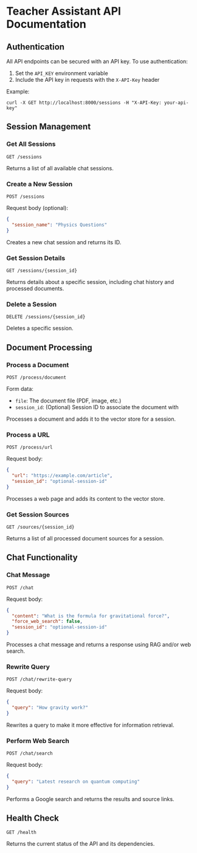 # Teacher Assistant API Documentation

## Authentication

All API endpoints can be secured with an API key. To use authentication:

1. Set the `API_KEY` environment variable 
2. Include the API key in requests with the `X-API-Key` header

Example:
```
curl -X GET http://localhost:8000/sessions -H "X-API-Key: your-api-key"
```

## Session Management

### Get All Sessions

```
GET /sessions
```

Returns a list of all available chat sessions.

### Create a New Session

```
POST /sessions
```

Request body (optional):
```json
{
  "session_name": "Physics Questions"
}
```

Creates a new chat session and returns its ID.

### Get Session Details

```
GET /sessions/{session_id}
```

Returns details about a specific session, including chat history and processed documents.

### Delete a Session

```
DELETE /sessions/{session_id}
```

Deletes a specific session.

## Document Processing

### Process a Document

```
POST /process/document
```

Form data:
- `file`: The document file (PDF, image, etc.)
- `session_id`: (Optional) Session ID to associate the document with

Processes a document and adds it to the vector store for a session.

### Process a URL

```
POST /process/url
```

Request body:
```json
{
  "url": "https://example.com/article",
  "session_id": "optional-session-id"
}
```

Processes a web page and adds its content to the vector store.

### Get Session Sources

```
GET /sources/{session_id}
```

Returns a list of all processed document sources for a session.

## Chat Functionality

### Chat Message

```
POST /chat
```

Request body:
```json
{
  "content": "What is the formula for gravitational force?",
  "force_web_search": false,
  "session_id": "optional-session-id"
}
```

Processes a chat message and returns a response using RAG and/or web search.

### Rewrite Query

```
POST /chat/rewrite-query
```

Request body:
```json
{
  "query": "How gravity work?"
}
```

Rewrites a query to make it more effective for information retrieval.

### Perform Web Search

```
POST /chat/search
```

Request body:
```json
{
  "query": "Latest research on quantum computing"
}
```

Performs a Google search and returns the results and source links.

## Health Check

```
GET /health
```

Returns the current status of the API and its dependencies.
